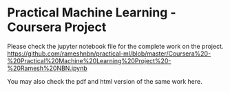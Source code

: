 # Practical Machine Learning - Coursera Project

Please check the jupyter notebook file for the complete work on the project. https://github.com/rameshnbn/practical-ml/blob/master/Coursera%20-%20Practical%20Machine%20Learning%20Project%20-%20Ramesh%20NBN.ipynb

You may also check the pdf and html version of the same work here.
